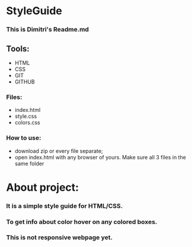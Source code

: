 StyleGuide
==========

### This is Dimitri's Readme.md

## Tools:
- HTML
- CSS
- GIT
- GITHUB

### Files:
- index.html
- style.css
- colors.css

### How to use:
- download zip or every file separate;
- open index.html with any browser of yours. Make sure all 3 files in the same folder

# About project:

### It is a simple style guide for HTML/CSS. 
### To get info about color hover on any colored boxes.
### This is not responsive webpage yet.
